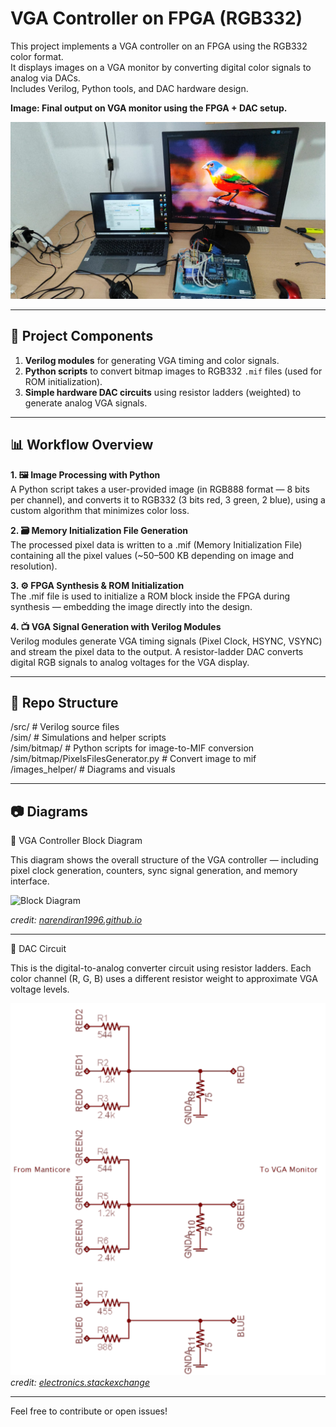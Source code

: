 # VGA Controller on FPGA (RGB332)

This project implements a VGA controller on an FPGA using the RGB332 color format.  
It displays images on a VGA monitor by converting digital color signals to analog via DACs.  
Includes Verilog, Python tools, and DAC hardware design.

**Image: Final output on VGA monitor using the FPGA + DAC setup.**

![WorkingProject](https://github.com/OmerMaruani/VGAControllerFPGA/blob/main/images_helper/WorkingProject_2.jpeg)  


---

## 🔧 Project Components

1. **Verilog modules** for generating VGA timing and color signals.
2. **Python scripts** to convert bitmap images to RGB332 `.mif` files (used for ROM initialization).
3. **Simple hardware DAC circuits** using resistor ladders (weighted) to generate analog VGA signals.

---

## 📊 Workflow Overview

**1. 🖼️ Image Processing with Python**  
A Python script takes a user-provided image (in RGB888 format — 8 bits per channel), and converts it to RGB332 (3 bits red, 3 green, 2 blue), using a custom algorithm that minimizes color loss.

**2. 🗃️ Memory Initialization File Generation**  
The processed pixel data is written to a .mif (Memory Initialization File) containing all the pixel values (~50–500 KB depending on image and resolution).

**3. ⚙️ FPGA Synthesis & ROM Initialization**   
The .mif file is used to initialize a ROM block inside the FPGA during synthesis — embedding the image directly into the design.

**4. 📺 VGA Signal Generation with Verilog Modules**  
Verilog modules generate VGA timing signals (Pixel Clock, HSYNC, VSYNC) and stream the pixel data to the output.
A resistor-ladder DAC converts digital RGB signals to analog voltages for the VGA display.


---

## 📁 Repo Structure

/src/ # Verilog source files  
/sim/ # Simulations and helper scripts  
/sim/bitmap/ # Python scripts for image-to-MIF conversion   
/sim/bitmap/PixelsFilesGenerator.py # Convert image to mif   
/images_helper/ # Diagrams and visuals  

---

## 📷 Diagrams

🔲 VGA Controller Block Diagram

This diagram shows the overall structure of the VGA controller — including pixel clock generation, counters, sync signal generation, and memory interface.

![Block Diagram](images/breadboard-GraphicsModeBlockDiagram.png)

*credit: [narendiran1996.github.io](https://narendiran1996.github.io/project-blogs/jekyll/update/2020/08/14/vgaController.html)*


---

🔌 DAC Circuit

This is the digital-to-analog converter circuit using resistor ladders.
Each color channel (R, G, B) uses a different resistor weight to approximate VGA voltage levels.

![DAC Circuit](https://github.com/OmerMaruani/VGAControllerFPGA/blob/main/images_helper/DACCircuit.png)  
*credit: [electronics.stackexchange](https://electronics.stackexchange.com/questions/465842/8-bit-vga-dac-design-question)*

---

Feel free to contribute or open issues!

